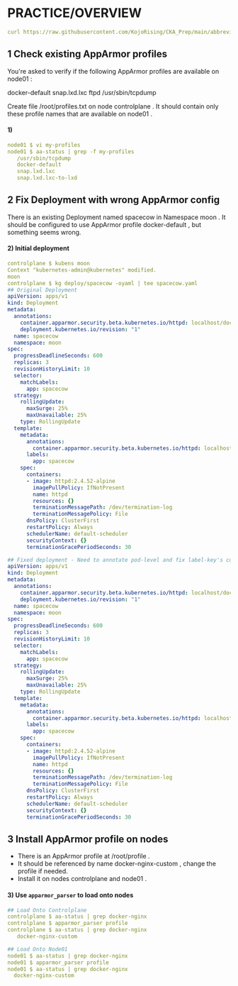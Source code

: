# PRACTICE/OVERVIEW
```yaml
curl https://raw.githubusercontent.com/KojoRising/CKA_Prep/main/abbreviated_alias.sh > alias.sh && source alias.sh
```

## 1 Check existing AppArmor profiles
You're asked to verify if the following AppArmor profiles are available on node01 :

docker-default
snap.lxd.lxc
ftpd
/usr/sbin/tcpdump

Create file /root/profiles.txt on node controlplane . It should contain only these profile names that are available on node01 .



#### 1)
```yaml
node01 $ vi my-profiles
node01 $ aa-status | grep -f my-profiles 
   /usr/sbin/tcpdump
   docker-default
   snap.lxd.lxc
   snap.lxd.lxc-to-lxd
```

## 2 Fix Deployment with wrong AppArmor config
There is an existing Deployment named spacecow in Namespace moon .
It should be configured to use AppArmor profile docker-default , but something seems wrong.

#### 2) Initial deployment
```yaml
controlplane $ kubens moon
Context "kubernetes-admin@kubernetes" modified.
moon
controlplane $ kg deploy/spacecow -oyaml | tee spacecow.yaml
## Original Deployment
apiVersion: apps/v1
kind: Deployment
metadata:
  annotations:
    container.apparmor.security.beta.kubernetes.io/httpd: localhost/docker-default
    deployment.kubernetes.io/revision: "1"
  name: spacecow
  namespace: moon
spec:
  progressDeadlineSeconds: 600
  replicas: 3
  revisionHistoryLimit: 10
  selector:
    matchLabels:
      app: spacecow
  strategy:
    rollingUpdate:
      maxSurge: 25%
      maxUnavailable: 25%
    type: RollingUpdate
  template:
    metadata:
      annotations:
        container.apparmor.security.beta.kubernetes.io/httpd: localhost/docker-default
      labels:
        app: spacecow
    spec:
      containers:
      - image: httpd:2.4.52-alpine
        imagePullPolicy: IfNotPresent
        name: httpd
        resources: {}
        terminationMessagePath: /dev/termination-log
        terminationMessagePolicy: File
      dnsPolicy: ClusterFirst
      restartPolicy: Always
      schedulerName: default-scheduler
      securityContext: {}
      terminationGracePeriodSeconds: 30

## Fixed deployment - Need to annotate pod-level and fix label-key's container name
apiVersion: apps/v1
kind: Deployment
metadata:
  annotations:
    container.apparmor.security.beta.kubernetes.io/httpd: localhost/docker-default
    deployment.kubernetes.io/revision: "1"
  name: spacecow
  namespace: moon
spec:
  progressDeadlineSeconds: 600
  replicas: 3
  revisionHistoryLimit: 10
  selector:
    matchLabels:
      app: spacecow
  strategy:
    rollingUpdate:
      maxSurge: 25%
      maxUnavailable: 25%
    type: RollingUpdate
  template:
    metadata:
      annotations:
        container.apparmor.security.beta.kubernetes.io/httpd: localhost/docker-default
      labels:
        app: spacecow
    spec:
      containers:
      - image: httpd:2.4.52-alpine
        imagePullPolicy: IfNotPresent
        name: httpd
        resources: {}
        terminationMessagePath: /dev/termination-log
        terminationMessagePolicy: File
      dnsPolicy: ClusterFirst
      restartPolicy: Always
      schedulerName: default-scheduler
      securityContext: {}
      terminationGracePeriodSeconds: 30
```
## 3 Install AppArmor profile on nodes
- There is an AppArmor profile at /root/profile .
- It should be referenced by name docker-nginx-custom , change the profile if needed.
- Install it on nodes controlplane and node01 .

#### 3)  Use `apparmor_parser` to load onto nodes
```yaml
## Load Onto Controlplane
controlplane $ aa-status | grep docker-nginx
controlplane $ apparmor_parser profile
controlplane $ aa-status | grep docker-nginx 
   docker-nginx-custom

## Load Onto Node01
node01 $ aa-status | grep docker-nginx
node01 $ apparmor_parser profile
node01 $ aa-status | grep docker-nginx
  docker-nginx-custom
```
